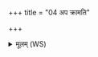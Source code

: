 +++
title = "04 अप क्रामति"

+++
<details><summary>मूलम् (WS)</summary>

अप क्रामति सूनृता वीर्यं पुण्या लक्ष्मीः ॥ ५ ॥
</details>